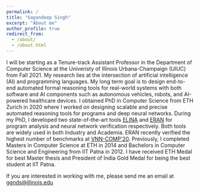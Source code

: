 ```yaml
---
permalink: /
title: "Gagandeep Singh"
excerpt: "About me"
author_profile: true
redirect_from: 
  - /about/
  - /about.html
---
```


I will be starting as a Tenure-track Assistant Professor in the Department of Computer Science at the Univeristy of Illinois Urbana-Champaign (UIUC) from Fall 2021. My research lies at the intersection of artificial intelligence (AI) and programming languages. My long term goal is to design end-to-end automated formal reasoning tools for real-world systems with both software and AI components such as autonomous vehicles, robots, and AI-powered healthcare devices. I obtained PhD in Computer Science from ETH Zurich in 2020 where I worked on designing scalable and precise automated reasoning tools for programs and deep neural networks. During my PhD, I developed two state-of-the-art tools [ELINA](https://github.com/eth-sri/ELINA) and [ERAN](https://github.com/eth-sri/eran) for program analysis and neural network verification respectively. Both tools are widely used in both Industry and Academia. ERAN recently verified the highest number of benchmarks at [VNN-COMP'20](https://sites.google.com/view/vnn20/vnncomp). Previously, I completed Masters in Computer Science at ETH in 2014 and Bachelors in Computer Science and Engineering from IIT Patna in 2012. I have received ETH Medal for best Master thesis and President of India Gold Medal for being the best student at IIT Patna.

If you are interested in working with me, please send me an email at ggnds@illinois.edu
